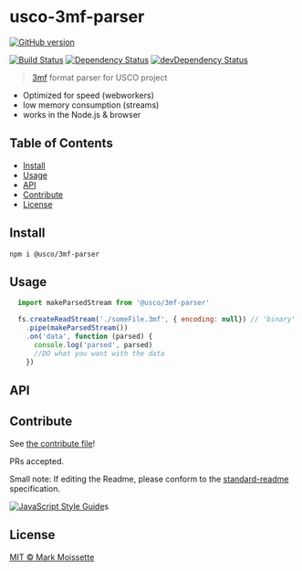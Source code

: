 # usco-3mf-parser

[![GitHub version](https://badge.fury.io/gh/usco%2Fusco-3mf-parser.svg)](https://badge.fury.io/gh/usco%2Fusco-3mf-parser)

[![Build Status](https://travis-ci.org/usco/usco-3mf-parser.svg?branch=master)](https://travis-ci.org/usco/usco-3mf-parser)
[![Dependency Status](https://david-dm.org/usco/usco-3mf-parser.svg)](https://david-dm.org/usco/usco-3mf-parser)
[![devDependency Status](https://david-dm.org/usco/usco-3mf-parser/dev-status.svg)](https://david-dm.org/usco/usco-3mf-parser#info=devDependencies)

> [3mf](https://en.wikipedia.org/wiki/3D_Manufacturing_Format) format parser for USCO project

- Optimized for speed (webworkers)
- low memory consumption (streams)
- works in the Node.js & browser


## Table of Contents

- [Install](#install)
- [Usage](#usage)
- [API](#api)
- [Contribute](#contribute)
- [License](#license)


## Install


```
npm i @usco/3mf-parser
```

## Usage


```JavaScript
  import makeParsedStream from '@usco/3mf-parser'

  fs.createReadStream('./someFile.3mf', { encoding: null}) // 'binary'
    .pipe(makeParsedStream())
    .on('data', function (parsed) {
      console.log('parsed', parsed)
      //DO what you want with the data
    })
```


## API


## Contribute

See [the contribute file](contribute.md)!

PRs accepted.

Small note: If editing the Readme, please conform to the [standard-readme](https://github.com/RichardLitt/standard-readme) specification.

[![JavaScript Style Guide](https://cdn.rawgit.com/feross/standard/master/badge.svg)](https://github.com/feross/standard)s

## License

[MIT © Mark Moissette](./LICENSE)
